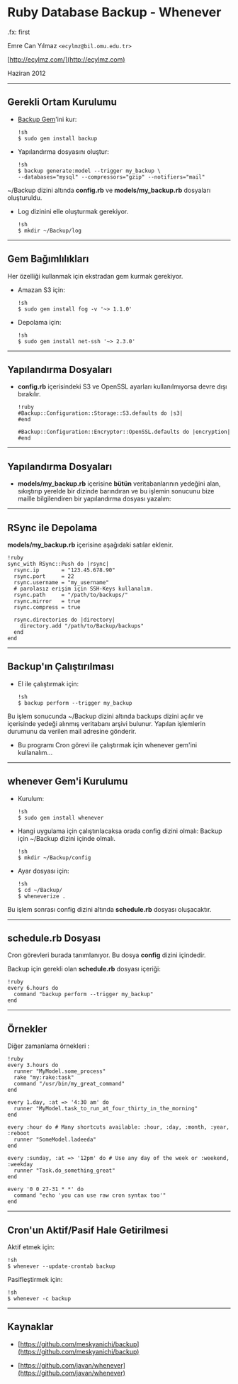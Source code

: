 #   Ruby Database Backup - Whenever

.fx: first

Emre Can Yılmaz `<ecylmz@bil.omu.edu.tr>`

[http://ecylmz.com/](http://ecylmz.com)

Haziran 2012

---

##  Gerekli Ortam Kurulumu

-   [Backup Gem](https://github.com/meskyanichi/backup)'ini kur:

        !sh
        $ sudo gem install backup

-   Yapılandırma dosyasını oluştur:

        !sh
        $ backup generate:model --trigger my_backup \
        --databases="mysql" --compressors="gzip" --notifiers="mail"

~/Backup  dizini altında **config.rb** ve **models/my_backup.rb** dosyaları
oluşturuldu.

-   Log dizinini elle oluşturmak gerekiyor.

        !sh
        $ mkdir ~/Backup/log

---

##  Gem Bağımlılıkları

Her özelliği kullanmak için ekstradan gem kurmak gerekiyor.

-   Amazan S3 için:

        !sh
        $ sudo gem install fog -v '~> 1.1.0'

-   Depolama için:

        !sh
        $ sudo gem install net-ssh '~> 2.3.0'

---

##  Yapılandırma Dosyaları

-   **config.rb** içerisindeki S3 ve OpenSSL ayarları kullanılmıyorsa devre dışı
    bırakılır.

        !ruby
        #Backup::Configuration::Storage::S3.defaults do |s3|
        #end

        #Backup::Configuration::Encryptor::OpenSSL.defaults do |encryption|
        #end

---

##  Yapılandırma Dosyaları

-   **models/my_backup.rb** içerisine **bütün** veritabanlarının yedeğini alan,
    sıkıştırıp yerelde bir dizinde barındıran ve bu işlemin sonucunu bize maille
    bilgilendiren bir yapılandırma dosyası yazalım:

    <script src="https://gist.github.com/2964648.js"> </script>

---

##  RSync ile Depolama

**models/my_backup.rb** içerisine aşağıdaki satılar eklenir.

    !ruby
    sync_with RSync::Push do |rsync|
      rsync.ip       = "123.45.678.90"
      rsync.port     = 22
      rsync.username = "my_username"
      # parolasız erişim için SSH-Keys kullanalım.
      rsync.path     = "/path/to/backups/"
      rsync.mirror   = true
      rsync.compress = true

      rsync.directories do |directory|
        directory.add "/path/to/Backup/backups"
      end
    end

---

##  Backup'ın Çalıştırılması

-   El ile çalıştırmak için:

        !sh
        $ backup perform --trigger my_backup

Bu işlem sonucunda ~/Backup dizini altında backups dizini açılır ve içerisinde
yedeği alınmış veritabanı arşivi bulunur. Yapılan işlemlerin durumunu da verilen
mail adresine gönderir.

-   Bu programı Cron görevi ile çalıştırmak için whenever gem'ini kullanalım...

---

##  whenever Gem'i Kurulumu

-   Kurulum:

        !sh
        $ sudo gem install whenever

-   Hangi uygulama için çalıştırılacaksa orada config dizini olmalı:
    Backup için ~/Backup dizini içinde olmalı.

        !sh
        $ mkdir ~/Backup/config

-   Ayar dosyası için:

        !sh
        $ cd ~/Backup/
        $ wheneverize .

Bu işlem sonrası config dizini altında **schedule.rb** dosyası oluşacaktır.

---

##  schedule.rb Dosyası

Cron görevleri burada tanımlanıyor. Bu dosya **config** dizini içindedir.

Backup için gerekli olan **schedule.rb** dosyası içeriği:

    !ruby
    every 6.hours do
      command "backup perform --trigger my_backup"
    end

---

##  Örnekler

Diğer zamanlama örnekleri :

    !ruby
    every 3.hours do
      runner "MyModel.some_process"
      rake "my:rake:task"
      command "/usr/bin/my_great_command"
    end

    every 1.day, :at => '4:30 am' do
      runner "MyModel.task_to_run_at_four_thirty_in_the_morning"
    end

    every :hour do # Many shortcuts available: :hour, :day, :month, :year, :reboot
      runner "SomeModel.ladeeda"
    end

    every :sunday, :at => '12pm' do # Use any day of the week or :weekend, :weekday
      runner "Task.do_something_great"
    end

    every '0 0 27-31 * *' do
      command "echo 'you can use raw cron syntax too'"
    end

---

##  Cron'un Aktif/Pasif Hale Getirilmesi

Aktif etmek için:

    !sh
    $ whenever --update-crontab backup

Pasifleştirmek için:

    !sh
    $ whenever -c backup

---

##  Kaynaklar

-   [https://github.com/meskyanichi/backup](https://github.com/meskyanichi/backup)

-   [https://github.com/javan/whenever](https://github.com/javan/whenever)
